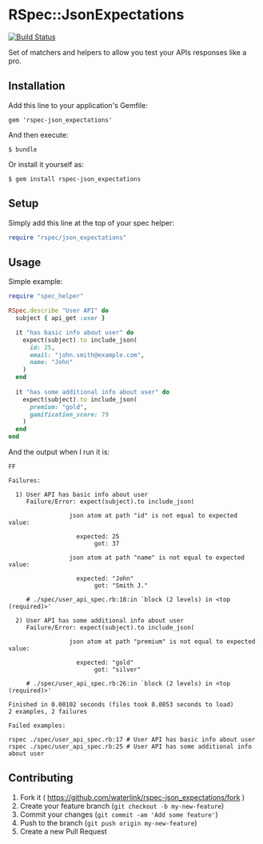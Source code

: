 # RSpec::JsonExpectations

[![Build Status](https://travis-ci.org/waterlink/rspec-json_expectations.svg?branch=master)](https://travis-ci.org/waterlink/rspec-json_expectations)

Set of matchers and helpers to allow you test your APIs responses like a pro.

## Installation

Add this line to your application's Gemfile:

    gem 'rspec-json_expectations'

And then execute:

    $ bundle

Or install it yourself as:

    $ gem install rspec-json_expectations

## Setup

Simply add this line at the top of your spec helper:

```ruby
require "rspec/json_expectations"
```

## Usage

Simple example:

```ruby
require "spec_helper"

RSpec.describe "User API" do
  subject { api_get :user }

  it "has basic info about user" do
    expect(subject).to include_json(
      id: 25,
      email: "john.smith@example.com",
      name: "John"
    )
  end
  
  it "has some additional info about user" do
    expect(subject).to include_json(
      premium: "gold",
      gamification_score: 79
    )
  end
end
```

And the output when I run it is:

```
FF

Failures:

  1) User API has basic info about user
     Failure/Error: expect(subject).to include_json(
       
                 json atom at path "id" is not equal to expected value:
       
                   expected: 25
                        got: 37
                 
                 json atom at path "name" is not equal to expected value:
       
                   expected: "John"
                        got: "Smith J."
                 
     # ./spec/user_api_spec.rb:18:in `block (2 levels) in <top (required)>'

  2) User API has some additional info about user
     Failure/Error: expect(subject).to include_json(
       
                 json atom at path "premium" is not equal to expected value:
       
                   expected: "gold"
                        got: "silver"
                 
     # ./spec/user_api_spec.rb:26:in `block (2 levels) in <top (required)>'

Finished in 0.00102 seconds (files took 0.0853 seconds to load)
2 examples, 2 failures

Failed examples:

rspec ./spec/user_api_spec.rb:17 # User API has basic info about user
rspec ./spec/user_api_spec.rb:25 # User API has some additional info about user
```

## Contributing

1. Fork it ( https://github.com/waterlink/rspec-json_expectations/fork )
2. Create your feature branch (`git checkout -b my-new-feature`)
3. Commit your changes (`git commit -am 'Add some feature'`)
4. Push to the branch (`git push origin my-new-feature`)
5. Create a new Pull Request
